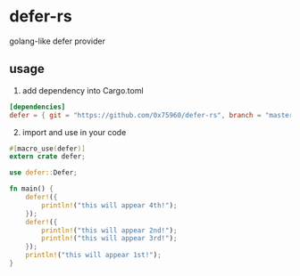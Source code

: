defer-rs
========

golang-like defer provider

usage
-----

1. add dependency into Cargo.toml

```toml
[dependencies]
defer = { git = "https://github.com/0x75960/defer-rs", branch = "master" }
```

2. import and use in your code

```rust
#[macro_use(defer)]
extern crate defer;

use defer::Defer;

fn main() {
    defer!({
        println!("this will appear 4th!");
    });
    defer!({
        println!("this will appear 2nd!");
        println!("this will appear 3rd!");
    });
    println!("this will appear 1st!");
}
```
